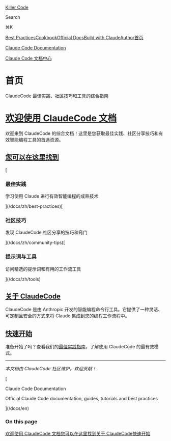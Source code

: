 [Killer Code](/)

Search

⌘K

[Best Practices](/docs)[Cookbook](https://github.com/foreveryh/claude-code-cookbook)[Official Docs](https://claude.ai/code)[Build with Claude](https://www.anthropic.com/learn/build-with-claude)[Author](https://x.com/Stephen4171127)[首页](/docs)

[Claude Code Documentation](/docs/en)

[Claude Code 文档中心](/docs/zh)

# 首页

ClaudeCode 最佳实践、社区技巧和工具的综合指南

# [欢迎使用 ClaudeCode 文档](#欢迎使用-claudecode-文档)

欢迎来到 ClaudeCode 的综合文档！这里是您获取最佳实践、社区分享技巧和有效智能编程工具的首选资源。

## [您可以在这里找到](#您可以在这里找到)

[

### 最佳实践

学习使用 Claude 进行有效智能编程的成熟技术

](/docs/zh/best-practices)[

### 社区技巧

发现 ClaudeCode 社区分享的技巧和窍门

](/docs/zh/community-tips)[

### 提示词与工具

访问精选的提示词和有用的工作流工具

](/docs/zh/tools)

## [关于 ClaudeCode](#关于-claudecode)

ClaudeCode 是由 Anthropic 开发的智能编程命令行工具。它提供了一种灵活、可定制且安全的方式来将 Claude 集成到您的编程工作流程中。

## [快速开始](#快速开始)

准备开始了吗？查看我们的[最佳实践指南](/docs/zh/best-practices/claude-code-best-practices)，了解使用 ClaudeCode 的最有效模式。

* * *

_本文档由 ClaudeCode 社区维护。欢迎贡献！_

[

Claude Code Documentation

Official Claude Code documentation, guides, tutorials and best practices

](/docs/en)

### On this page

[欢迎使用 ClaudeCode 文档](#欢迎使用-claudecode-文档)[您可以在这里找到](#您可以在这里找到)[关于 ClaudeCode](#关于-claudecode)[快速开始](#快速开始)
